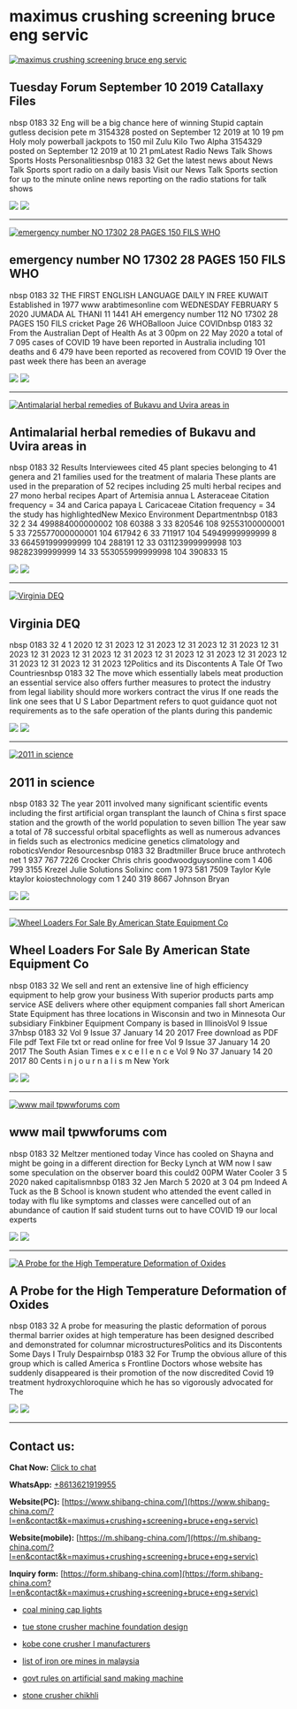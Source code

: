 # maximus crushing screening bruce eng servic

<a href="https://swt.shibang-china.com/?l=en&img&k=maximus+crushing+screening+bruce+eng+servic" target="_blank">![maximus crushing screening bruce eng servic](http://static.shibang-china.com/all-800x300/857.jpg)</a>

## Tuesday Forum September 10 2019 Catallaxy Files
nbsp 0183 32 Eng will be a big chance here of winning Stupid captain gutless decision pete m 3154328 posted on September 12 2019 at 10 19 pm Holy moly powerball jackpots to 150 mil Zulu Kilo Two Alpha 3154329 posted on September 12 2019 at 10 21 pmLatest Radio News Talk Shows Sports Hosts Personalitiesnbsp 0183 32 Get the latest news about News Talk Sports sport radio on a daily basis Visit our News Talk Sports section for up to the minute online news reporting on the radio stations for talk shows


<a href="https://whatsapp.shibangsoft.com/WhatsApp.php" target="_blank" title="WhatsApp">![](http://static.shibang-china.com/icon/whatsapp.png)</a> <a href="https://swt.shibang-china.com/?l=en&icon&k=maximus+crushing+screening+bruce+eng+servic" target="_blank">![](http://static.shibang-china.com/icon/chat-en.png)</a>

---

<a href="https://swt.shibang-china.com/?l=en&img&k=maximus+crushing+screening+bruce+eng+servic" target="_blank">![emergency number NO 17302 28 PAGES 150 FILS WHO](http://static.shibang-china.com/all-800x300/472.jpg)</a>

## emergency number NO 17302 28 PAGES 150 FILS WHO
nbsp 0183 32 THE FIRST ENGLISH LANGUAGE DAILY IN FREE KUWAIT Established in 1977 www arabtimesonline com WEDNESDAY FEBRUARY 5 2020 JUMADA AL THANI 11 1441 AH emergency number 112 NO 17302 28 PAGES 150 FILS cricket Page 26 WHOBalloon Juice COVIDnbsp 0183 32 From the Australian Dept of Health As at 3 00pm on 22 May 2020 a total of 7 095 cases of COVID 19 have been reported in Australia including 101 deaths and 6 479 have been reported as recovered from COVID 19 Over the past week there has been an average


<a href="https://whatsapp.shibangsoft.com/WhatsApp.php" target="_blank" title="WhatsApp">![](http://static.shibang-china.com/icon/whatsapp.png)</a> <a href="https://swt.shibang-china.com/?l=en&icon&k=maximus+crushing+screening+bruce+eng+servic" target="_blank">![](http://static.shibang-china.com/icon/chat-en.png)</a>

---

<a href="https://swt.shibang-china.com/?l=en&img&k=maximus+crushing+screening+bruce+eng+servic" target="_blank">![Antimalarial herbal remedies of Bukavu and Uvira areas in](http://static.shibang-china.com/all-800x300/729.jpg)</a>

## Antimalarial herbal remedies of Bukavu and Uvira areas in
nbsp 0183 32 Results Interviewees cited 45 plant species belonging to 41 genera and 21 families used for the treatment of malaria These plants are used in the preparation of 52 recipes including 25 multi herbal recipes and 27 mono herbal recipes Apart of Artemisia annua L Asteraceae Citation frequency = 34 and Carica papaya L Caricaceae Citation frequency = 34 the study has highlightedNew Mexico Environment Departmentnbsp 0183 32 2 34 499884000000002 108 60388 3 33 820546 108 92553100000001 5 33 725577000000001 104 617942 6 33 711917 104 54949999999999 8 33 664591999999999 104 288191 12 33 031123999999998 103 98282399999999 14 33 553055999999998 104 390833 15


<a href="https://whatsapp.shibangsoft.com/WhatsApp.php" target="_blank" title="WhatsApp">![](http://static.shibang-china.com/icon/whatsapp.png)</a> <a href="https://swt.shibang-china.com/?l=en&icon&k=maximus+crushing+screening+bruce+eng+servic" target="_blank">![](http://static.shibang-china.com/icon/chat-en.png)</a>

---

<a href="https://swt.shibang-china.com/?l=en&img&k=maximus+crushing+screening+bruce+eng+servic" target="_blank">![Virginia DEQ](http://static.shibang-china.com/all-800x300/988.jpg)</a>

## Virginia DEQ
nbsp 0183 32 4 1 2020 12 31 2023 12 31 2023 12 31 2023 12 31 2023 12 31 2023 12 31 2023 12 31 2023 12 31 2023 12 31 2023 12 31 2023 12 31 2023 12 31 2023 12 31 2023 12 31 2023 12Politics and its Discontents A Tale Of Two Countriesnbsp 0183 32 The move which essentially labels meat production an essential service also offers further measures to protect the industry from legal liability should more workers contract the virus If one reads the link one sees that U S Labor Department refers to quot guidance quot not requirements as to the safe operation of the plants during this pandemic


<a href="https://whatsapp.shibangsoft.com/WhatsApp.php" target="_blank" title="WhatsApp">![](http://static.shibang-china.com/icon/whatsapp.png)</a> <a href="https://swt.shibang-china.com/?l=en&icon&k=maximus+crushing+screening+bruce+eng+servic" target="_blank">![](http://static.shibang-china.com/icon/chat-en.png)</a>

---

<a href="https://swt.shibang-china.com/?l=en&img&k=maximus+crushing+screening+bruce+eng+servic" target="_blank">![2011 in science](http://static.shibang-china.com/all-800x300/1008.jpg)</a>

## 2011 in science
nbsp 0183 32 The year 2011 involved many significant scientific events including the first artificial organ transplant the launch of China s first space station and the growth of the world population to seven billion The year saw a total of 78 successful orbital spaceflights as well as numerous advances in fields such as electronics medicine genetics climatology and roboticsVendor Resourcesnbsp 0183 32 Bradtmiller Bruce bruce anthrotech net 1 937 767 7226 Crocker Chris chris goodwoodguysonline com 1 406 799 3155 Krezel Julie Solutions Solixinc com 1 973 581 7509 Taylor Kyle ktaylor koiostechnology com 1 240 319 8667 Johnson Bryan


<a href="https://whatsapp.shibangsoft.com/WhatsApp.php" target="_blank" title="WhatsApp">![](http://static.shibang-china.com/icon/whatsapp.png)</a> <a href="https://swt.shibang-china.com/?l=en&icon&k=maximus+crushing+screening+bruce+eng+servic" target="_blank">![](http://static.shibang-china.com/icon/chat-en.png)</a>

---

<a href="https://swt.shibang-china.com/?l=en&img&k=maximus+crushing+screening+bruce+eng+servic" target="_blank">![Wheel Loaders For Sale By American State Equipment Co](http://static.shibang-china.com/all-800x300/1425.jpg)</a>

## Wheel Loaders For Sale By American State Equipment Co
nbsp 0183 32 We sell and rent an extensive line of high efficiency equipment to help grow your business With superior products parts amp service ASE delivers where other equipment companies fall short American State Equipment has three locations in Wisconsin and two in Minnesota Our subsidiary Finkbiner Equipment Company is based in IllinoisVol 9 Issue 37nbsp 0183 32 Vol 9 Issue 37 January 14 20 2017 Free download as PDF File pdf Text File txt or read online for free Vol 9 Issue 37 January 14 20 2017 The South Asian Times e x c e l l e n c e Vol 9 No 37 January 14 20 2017 80 Cents i n j o u r n a l i s m New York


<a href="https://whatsapp.shibangsoft.com/WhatsApp.php" target="_blank" title="WhatsApp">![](http://static.shibang-china.com/icon/whatsapp.png)</a> <a href="https://swt.shibang-china.com/?l=en&icon&k=maximus+crushing+screening+bruce+eng+servic" target="_blank">![](http://static.shibang-china.com/icon/chat-en.png)</a>

---

<a href="https://swt.shibang-china.com/?l=en&img&k=maximus+crushing+screening+bruce+eng+servic" target="_blank">![www mail tpwwforums com](http://static.shibang-china.com/all-800x300/1516.jpg)</a>

## www mail tpwwforums com
nbsp 0183 32 Meltzer mentioned today Vince has cooled on Shayna and might be going in a different direction for Becky Lynch at WM now I saw some speculation on the observer board this could2 00PM Water Cooler 3 5 2020 naked capitalismnbsp 0183 32 Jen March 5 2020 at 3 04 pm Indeed A Tuck as the B School is known student who attended the event called in today with flu like symptoms and classes were cancelled out of an abundance of caution If said student turns out to have COVID 19 our local experts


<a href="https://whatsapp.shibangsoft.com/WhatsApp.php" target="_blank" title="WhatsApp">![](http://static.shibang-china.com/icon/whatsapp.png)</a> <a href="https://swt.shibang-china.com/?l=en&icon&k=maximus+crushing+screening+bruce+eng+servic" target="_blank">![](http://static.shibang-china.com/icon/chat-en.png)</a>

---

<a href="https://swt.shibang-china.com/?l=en&img&k=maximus+crushing+screening+bruce+eng+servic" target="_blank">![A Probe for the High Temperature Deformation of Oxides](http://static.shibang-china.com/all-800x300/1489.jpg)</a>

## A Probe for the High Temperature Deformation of Oxides
nbsp 0183 32 A probe for measuring the plastic deformation of porous thermal barrier oxides at high temperature has been designed described and demonstrated for columnar microstructuresPolitics and its Discontents Some Days I Truly Despairnbsp 0183 32 For Trump the obvious allure of this group which is called America s Frontline Doctors whose website has suddenly disappeared is their promotion of the now discredited Covid 19 treatment hydroxychloroquine which he has so vigorously advocated for The


<a href="https://whatsapp.shibangsoft.com/WhatsApp.php" target="_blank" title="WhatsApp">![](http://static.shibang-china.com/icon/whatsapp.png)</a> <a href="https://swt.shibang-china.com/?l=en&icon&k=maximus+crushing+screening+bruce+eng+servic" target="_blank">![](http://static.shibang-china.com/icon/chat-en.png)</a>

---
## Contact us:

**Chat Now:** [Click to chat](https://swt.shibang-china.com?l=en&contact&k=maximus+crushing+screening+bruce+eng+servic)

**WhatsApp:**  [+8613621919955](https://whatsapp.shibangsoft.com/WhatsApp.php)

**Website(PC):** [https://www.shibang-china.com/](https://www.shibang-china.com/?l=en&contact&k=maximus+crushing+screening+bruce+eng+servic)

**Website(mobile):** [https://m.shibang-china.com/](https://m.shibang-china.com/?l=en&contact&k=maximus+crushing+screening+bruce+eng+servic)

**Inquiry form:** [https://form.shibang-china.com](https://form.shibang-china.com?l=en&contact&k=maximus+crushing+screening+bruce+eng+servic)

* [coal mining cap lights](../169/coal%20mining%20cap%20lights.md)

* [tue stone crusher machine foundation design](../167/tue%20stone%20crusher%20machine%20foundation%20design.md)

* [kobe cone crusher l manufacturers](../167/kobe%20cone%20crusher%20l%20manufacturers.md)

* [list of iron ore mines in malaysia](../161/list%20of%20iron%20ore%20mines%20in%20malaysia.md)

* [govt rules on artificial sand making machine](../164/govt%20rules%20on%20artificial%20sand%20making%20machine.md)

* [stone crusher chikhli](../166/stone%20crusher%20chikhli.md)